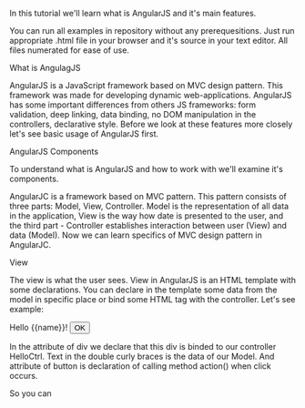 In this tutorial we'll learn what is AngularJS and it's main features.

You can run all examples in repository without any prerequesitions. Just run appropriate .html file in your browser and it's source in your text editor. All files numerated for ease of use.

What is AngulagJS

AngularJS is a JavaScript framework based on MVC design pattern. This framework was made for developing dynamic web-applications. AngularJS has some important differences from others JS frameworks: form validation, deep linking, data binding, no DOM manipulation in the controllers, declarative style. Before we look at these features more closely let's see basic usage of AngularJS first.


AngularJS Components

To understand what is AngularJS and how to work with we'll examine it's components.

AngularJC is a framework based on MVC pattern. This pattern consists of three parts: Model, View, Controller. Model is the representation of all data in the application, View is the way how date is presented to the user, and the third part - Controller establishes interaction between user (View) and data (Model). Now we can learn specifics of MVC design pattern in AngularJC.

View

The view is what the user sees. View in AngularJS is an HTML template with some declarations. You can declare in the template some data from the model in specific place or bind some HTML tag with the controller. Let's see example:

<div ng-controller="HelloCtrl">
	Hello {{name}}!
	<button ng-click="action()">
		OK
	</button>
</div>

In the attribute of div we declare that this div is binded to our controller HelloCtrl. Text in the double curly braces is the data of our Model. And attribute of button is declaration of calling method action() when click occurs.

So you can 








